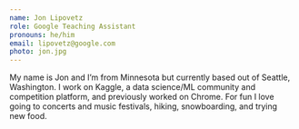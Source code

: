 ```yaml
---
name: Jon Lipovetz
role: Google Teaching Assistant
pronouns: he/him
email: lipovetz@google.com
photo: jon.jpg
---
```


My name is Jon and I’m from Minnesota but currently based out of Seattle, Washington. I work on Kaggle, a data science/ML community and competition platform, and previously worked on Chrome. For fun I love going to concerts and music festivals, hiking, snowboarding, and trying  new food.



